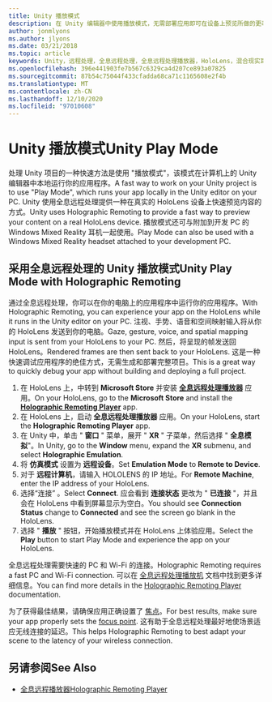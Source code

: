 ```yaml
---
title: Unity 播放模式
description: 在 Unity 编辑器中使用播放模式，无需部署应用即可在设备上预览所做的更改。
author: jonmlyons
ms.author: jlyons
ms.date: 03/21/2018
ms.topic: article
keywords: Unity，远程处理，全息远程处理，全息远程处理播放器，HoloLens，混合现实耳机，windows mixed reality 耳机，虚拟现实耳机，unity 播放模式
ms.openlocfilehash: 396e441903fe7b567c6329ca4d207ce893a07825
ms.sourcegitcommit: 87b54c75044f433cfadda68ca71c1165608e2f4b
ms.translationtype: MT
ms.contentlocale: zh-CN
ms.lasthandoff: 12/10/2020
ms.locfileid: "97010608"
---
```

# <a name="unity-play-mode"></a><span data-ttu-id="73b37-104">Unity 播放模式</span><span class="sxs-lookup"><span data-stu-id="73b37-104">Unity Play Mode</span></span>

<span data-ttu-id="73b37-105">处理 Unity 项目的一种快速方法是使用 "播放模式"，该模式在计算机上的 Unity 编辑器中本地运行你的应用程序。</span><span class="sxs-lookup"><span data-stu-id="73b37-105">A fast way to work on your Unity project is to use "Play Mode", which runs your app locally in the Unity editor on your PC.</span></span> <span data-ttu-id="73b37-106">Unity 使用全息远程处理提供一种在真实的 HoloLens 设备上快速预览内容的方式。</span><span class="sxs-lookup"><span data-stu-id="73b37-106">Unity uses Holographic Remoting to provide a fast way to preview your content on a real HoloLens device.</span></span> <span data-ttu-id="73b37-107">播放模式还可与附加到开发 PC 的 Windows Mixed Reality 耳机一起使用。</span><span class="sxs-lookup"><span data-stu-id="73b37-107">Play Mode can also be used with a Windows Mixed Reality headset attached to your development PC.</span></span>

## <a name="unity-play-mode-with-holographic-remoting"></a><span data-ttu-id="73b37-108">采用全息远程处理的 Unity 播放模式</span><span class="sxs-lookup"><span data-stu-id="73b37-108">Unity Play Mode with Holographic Remoting</span></span>

<span data-ttu-id="73b37-109">通过全息远程处理，你可以在你的电脑上的应用程序中运行你的应用程序。</span><span class="sxs-lookup"><span data-stu-id="73b37-109">With Holographic Remoting, you can experience your app on the HoloLens while it runs in the Unity editor on your PC.</span></span> <span data-ttu-id="73b37-110">注视、手势、语音和空间映射输入将从你的 HoloLens 发送到你的电脑。</span><span class="sxs-lookup"><span data-stu-id="73b37-110">Gaze, gesture, voice, and spatial mapping input is sent from your HoloLens to your PC.</span></span> <span data-ttu-id="73b37-111">然后，将呈现的帧发送回 HoloLens。</span><span class="sxs-lookup"><span data-stu-id="73b37-111">Rendered frames are then sent back to your HoloLens.</span></span> <span data-ttu-id="73b37-112">这是一种快速调试应用程序的绝佳方式，无需生成和部署完整项目。</span><span class="sxs-lookup"><span data-stu-id="73b37-112">This is a great way to quickly debug your app without building and deploying a full project.</span></span>
1. <span data-ttu-id="73b37-113">在 HoloLens 上，中转到 **Microsoft Store** 并安装 **[全息远程处理播放器](https://www.microsoft.com/store/p/holographic-remoting-player/9nblggh4sv40)** 应用。</span><span class="sxs-lookup"><span data-stu-id="73b37-113">On your HoloLens, go to the **Microsoft Store** and install the **[Holographic Remoting Player](https://www.microsoft.com/store/p/holographic-remoting-player/9nblggh4sv40)** app.</span></span>
2. <span data-ttu-id="73b37-114">在 HoloLens 上，启动 **全息远程处理播放器** 应用。</span><span class="sxs-lookup"><span data-stu-id="73b37-114">On your HoloLens, start the **Holographic Remoting Player** app.</span></span>
3. <span data-ttu-id="73b37-115">在 Unity 中，单击 " **窗口** " 菜单，展开 " **XR** " 子菜单，然后选择 " **全息模拟**"。</span><span class="sxs-lookup"><span data-stu-id="73b37-115">In Unity, go to the **Window** menu, expand the **XR** submenu, and select **Holographic Emulation**.</span></span>
4. <span data-ttu-id="73b37-116">将 **仿真模式** 设置为 **远程设备**。</span><span class="sxs-lookup"><span data-stu-id="73b37-116">Set **Emulation Mode** to **Remote to Device**.</span></span>
5. <span data-ttu-id="73b37-117">对于 **远程计算机**，请输入 HOLOLENS 的 IP 地址。</span><span class="sxs-lookup"><span data-stu-id="73b37-117">For **Remote Machine**, enter the IP address of your HoloLens.</span></span>
6. <span data-ttu-id="73b37-118">选择“连接”  。</span><span class="sxs-lookup"><span data-stu-id="73b37-118">Select **Connect**.</span></span> <span data-ttu-id="73b37-119">应会看到 **连接状态** 更改为 " **已连接** "，并且会在 HoloLens 中看到屏幕显示为空白。</span><span class="sxs-lookup"><span data-stu-id="73b37-119">You should see **Connection Status** change to **Connected** and see the screen go blank in the HoloLens.</span></span>
7. <span data-ttu-id="73b37-120">选择 " **播放** " 按钮，开始播放模式并在 HoloLens 上体验应用。</span><span class="sxs-lookup"><span data-stu-id="73b37-120">Select the **Play** button to start Play Mode and experience the app on your HoloLens.</span></span>

<span data-ttu-id="73b37-121">全息远程处理需要快速的 PC 和 Wi-Fi 的连接。</span><span class="sxs-lookup"><span data-stu-id="73b37-121">Holographic Remoting requires a fast PC and Wi-Fi connection.</span></span> <span data-ttu-id="73b37-122">可以在 [全息远程处理播放机](../platform-capabilities-and-apis/holographic-remoting-player.md) 文档中找到更多详细信息。</span><span class="sxs-lookup"><span data-stu-id="73b37-122">You can find more details in the [Holographic Remoting Player](../platform-capabilities-and-apis/holographic-remoting-player.md) documentation.</span></span>

<span data-ttu-id="73b37-123">为了获得最佳结果，请确保应用正确设置了 [焦点](focus-point-in-unity.md)。</span><span class="sxs-lookup"><span data-stu-id="73b37-123">For best results, make sure your app properly sets the [focus point](focus-point-in-unity.md).</span></span> <span data-ttu-id="73b37-124">这有助于全息远程处理最好地使场景适应无线连接的延迟。</span><span class="sxs-lookup"><span data-stu-id="73b37-124">This helps Holographic Remoting to best adapt your scene to the latency of your wireless connection.</span></span>

## <a name="see-also"></a><span data-ttu-id="73b37-125">另请参阅</span><span class="sxs-lookup"><span data-stu-id="73b37-125">See Also</span></span>
* [<span data-ttu-id="73b37-126">全息远程播放器</span><span class="sxs-lookup"><span data-stu-id="73b37-126">Holographic Remoting Player</span></span>](../platform-capabilities-and-apis/holographic-remoting-player.md)
